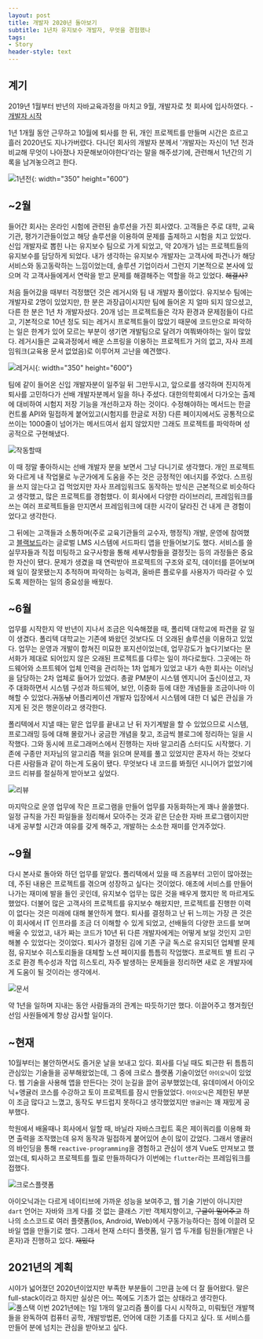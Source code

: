 ```yaml
---
layout: post
title: 개발자 2020년 돌아보기
subtitle: 1년차 유지보수 개발자, 무엇을 경험했나
tags:
- Story
header-style: text
---
```



## 계기

2019년 1월부터 반년의 자바교육과정을 마치고 9월, 개발자로 첫 회사에 입사하였다. - [개발자 시작](/2019/09/10/개발-시작의-이유)

1년 1개월 동안 근무하고 10월에 퇴사를 한 뒤, 개인 프로젝트를 만들며 시간은 흐르고 흘러 2020년도 지나가버렸다.
다니던 회사의 개발자 분께서 '개발자는 자신이 1년 전과 비교해 무엇이 나아졌나 자문해보아야한다'라는 말을 해주셨기에,
관련해서 1년간의 기록을 남겨놓으려고 한다.

![1년전](/img/in-post/story/2020/1year_ago.jpg){: width="350" height="600"}

## ~2월

들어간 회사는 온라인 시험에 관련된 솔루션을 가진 회사였다. 고객들은 주로 대학, 교육기관, 평가기관들이었고 해당 솔루션을 이용하여
문제를 출제하고 시험을 치고 있었다.
신입 개발자로 뽑힌 나는 유지보수 팀으로 가게 되었고, 약 20개가 넘는 프로젝트들의 유지보수를 담당하게 되었다.
내가 생각하는 유지보수 개발자는 고객사에 파견나가 해당 서비스와 동고동락하는 느낌이었는데, 솔루션 기업이라서 그런지 기본적으로 본사에 있으며
각 고객사들에게서 연락을 받고 문제를 해결해주는 역할을 하고 있었다. ~~해결사?~~

처음 들어갔을 때부터 걱정했던 것은 레거시와 팀 내 개발자 풀이었다. 유지보수 팀에는 개발자로 2명이 있었지만, 한 분은 과장급이시지만 팀에 들어온 지 
얼마 되지 않으셨고, 다른 한 분은 1년 차 개발자셨다. 20개 넘는 프로젝트들은 각자 환경과 문제점들이 다르고, 기본적으로 10년 정도 되는 레거시 
프로젝트들이 많았기 때문에 코드만으로 파악하는 일은 한계가 있어 모르는 부분이 생기면 개발팀으로 달려가 여쭤봐야하는 일이 많았다. 
레거시들은 교육과정에서 배운 스프링을 이용하는 프로젝트가 거의 없고, 자사 프레임워크(교육용 문서 없었음)로 이루어져 고난을 예견했다.

![레거시](/img/in-post/story/2020/legacy.jpg){: width="350" height="600"}

팀에 같이 들어온 신입 개발자분이 일주일 뒤 그만두시고, 앞으로를 생각하며 진지하게 퇴사를 고민하다가 선배 개발자분께서 일을 하나 주셨다.
대한의학회에서 다가오는 출제에 대비하여 시험지 저장 기능을 개선하고자 하는 것이다.
수정해야하는 메서드는 한글 컨트롤 API와 밀접하게 붙어있고(시험지를 한글로 저장) 다른 페이지에서도 공통적으로 쓰이는 1000줄이 넘어가는 메서드여서
쉽지 않았지만 그래도 프로젝트를 파악하며 성공적으로 구현해냈다.

![작동할때](/img/in-post/story/2020/when_work.jpg)

이 때 정말 좋아하시는 선배 개발자 분을 보면서 그냥 다니기로 생각했다. 개인 프로젝트와 다르게 내 작업물로 누군가에게 도움을 주는 것은 긍정적인
에너지를 주었다. 스프링을 쓰지 않는다고 겁 먹었지만 자사 프레임워크도 동작하는 방식은 근본적으로 비슷하다고 생각했고, 많은 프로젝트를 경험했다.
이 회사에서 다양한 라이브러리, 프레임워크를 쓰는 여러 프로젝트들을 만지면서 프레임워크에 대한 시각이 달라진 건 내게 큰 경험이었다고 생각한다.

그 뒤에는 고객들과 소통하며(주로 교육기관들의 교수자, 행정직) 개발, 운영에 참여했고 [블랙보드](/2020/02/16/인하대학교-BlackBoard-2차-인증-프로젝트)라는 글로벌 LMS 시스템에 서드파티 앱을 만들어보기도 했다.
서비스를 쓸 실무자들과 직접 미팅하고 요구사항을 통해 세부사항들을 결정짓는 등의 과정들은 중요한 자산이 됐다. 문제가 생겼을 때 연락받아
프로젝트의 구조와 로직, 데이터를 뜯어보며 왜 일이 잘못됐는지 추적하며 파악하는 능력과, 올바른 플로우를 사용자가 따라갈 수 있도록 제한하는 일의 중요성을 배웠다.


## ~6월

업무를 시작한지 약 반년이 지나서 조금은 익숙해졌을 때, 폴리텍 대학교에 파견을 갈 일이 생겼다. 
폴리텍 대학교는 기존에 봐왔던 것보다도 더 오래된 솔루션을 이용하고 있었다.
업무는 운영과 개발이 합쳐진 미묘한 포지션이었는데, 업무강도가 높다기보다는 문서화가 제대로 되어있지 않은 오래된 프로젝트를 다루는 일이 까다로웠다.
그곳에는 하드웨어와 소프트웨어 업체 인력을 관리하는 1차 업체가 있었고 내가 속한 회사는 이러닝을 담당하는 2차 업체로 들어가 있었다.
총괄 PM분이 시스템 엔지니어 출신이셨고, 자주 대화하면서 시스템 구성과 하드웨어, 보안, 이중화 등에 대한 개념들을 조금이나마 이해할 수 있었다.~~귀동냥~~
어플리케이션 개발자 입장에서 시스템에 대한 더 넓은 관심을 가지게 된 것은 행운이라고 생각한다. 

폴리텍에서 지낼 때는 맡은 업무를 끝내고 난 뒤 자기계발을 할 수 있었으므로 시스템, 프로그래밍 등에 대해 몰랐거나 궁금한 개념을 찾고, 
조금씩 블로그에 정리하는 일을 시작했다.
그와 동시에 프로그래머스에서 진행하는 자바 알고리즘 스터디도 시작했다. 기존에 구종만 저자님의 알고리즘 책을 읽으며 문제를 풀고 있었지만
혼자서 하는 것보다 다른 사람들과 같이 하는게 도움이 됐다. 무엇보다 내 코드를 봐줬던 시니어가 없었기에 코드 리뷰를 절실하게 받아보고 싶었다.

![리뷰](/img/in-post/story/2020/code_review.jpg)

마지막으로 운영 업무에 작은 프로그램을 만들어 업무를 자동화하는게 꽤나 쏠쏠했다. 일정 규칙을 가진 파일들을 정리해서 모아주는 것과 같은
단순한 자바 프로그램이지만 내게 공부할 시간과 여유를 갖게 해주고, 개발하는 소소한 재미를 안겨주었다.

## ~9월

다시 본사로 돌아와 하던 업무를 맡았다. 폴리텍에서 있을 때 즈음부터 고민이 많아졌는데, 주된 내용은 프로젝트를 겪으며 성장하고 싶다는 것이었다.
애초에 서비스를 만들어나가는 재미에 발을 들인 곳인데, 유지보수 업무는 많은 것을 배우게 했지만 목 마르게도 했었다.
더불어 많은 고객사의 프로젝트를 유지보수 해왔지만, 프로젝트를 진행한 이력이 없다는 것은 미래에 대해 불안하게 했다.
퇴사를 결정하고 난 뒤 느끼는 가장 큰 것은 이 회사에서 IT 인프라를 조금 더 이해할 수 있게 되었고, 선배들의 다양한 코드를 보며 배울 수 있었고, 
내가 짜는 코드가 10년 뒤 다른 개발자에게는 어떻게 보일 것인지 고민해볼 수 있었다는 것이었다.
퇴사가 결정된 김에 기존 구글 독스로 유지되던 업체별 문제점, 유지보수 히스토리들을 대체할 노션 페이지를 틈틈히 작업했다.
프로젝트 별 트리 구조로 환경 특수성과 작업 히스토리, 자주 발생하는 문제들을 정리하면 새로 온 개발자에게 도움이 될 것이라는 생각에서.

![문서](/img/in-post/story/2020/documentation.jpg)

약 1년을 일하며 지내는 동안 사람들과의 관계는 따듯하기만 했다.
이끌어주고 챙겨줬던 선임 사원들에게 항상 감사할 일이다.

## ~현재

10월부터는 불안하면서도 즐거운 날을 보내고 있다. 회사를 다닐 때도 퇴근한 뒤 틈틈히 관심있는 기술들을 공부해왔었는데,
그 중에 크로스 플랫폼 기술이었던 `아이오닉`이 있었다. 웹 기술을 사용해 앱을 만든다는 것이 눈길을 끌어 공부했었는데, 유데미에서 아이오닉+앵귤러
코스를 수강하고 토이 프로젝트를 잠시 만들었었다. `아이오닉`은 제한된 부분이 조금 많다고 느꼈고, 동작도 부드럽지 못하다고 생각했었지만
`앵귤러`는 꽤 재밌게 공부했다.

학원에서 배울때나 회사에서 일할 때, 바닐라 자바스크립트 혹은 제이쿼리를 이용해 화면 출력을 조작했는데 유저 동작과 밀접하게 붙어있어 손이 많이 갔었다. 그래서 앵귤러의 바인딩을 통해 `reactive-programming`을 경험하고 관심이 생겨 Vue도 만져보고 했었는데, 퇴사하고 프로젝트를 뭘로 만들까하다가 이번에는 `flutter`라는 프레임워크를 접했다.

![크로스플랫폼](/img/in-post/story/2020/cross_platform.jpg)

아이오닉과는 다르게 네이티브에 가까운 성능을 보여주고, 웹 기술 기반이 아니지만 `dart` 언어는 자바와 크게 다를 것 없는 클래스 기반 객체지향이고,
~~구글이 밀어주고~~ 하나의 소스코드로 여러 플랫폼(Ios, Android, Web)에서 구동가능하다는 점에 이끌려 모바일 앱을 만들기로 했다.
그래서 현재 스터디 플랫폼, 일기 앱 두개를 팀원들(개발은 나 혼자)과 진행하고 있다. ~~재밌다~~

## 2021년의 계획

시야가 넓어졌던 2020년이었지만 부족한 부분들이 그만큼 눈에 더 잘 들어왔다.
말은 full-stack이라고 하지만 실상은 어느 쪽에도 기초가 없는 상태라고 생각한다.
![풀스택](/img/in-post/story/2020/fullstack.png)
이번 2021년에는 1일 1개의 알고리즘 풀이를 다시 시작하고, 미뤄뒀던 개발책들을 완독하여 컴퓨터 공학, 개발방법론, 언어에 대한 기초를 다지고 싶다.
또 서비스를 만들어 분에 넘치는 관심을 받아보고 싶다.

